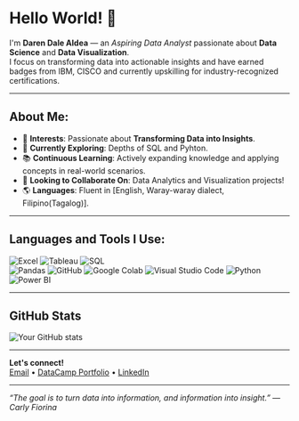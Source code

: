 # Hello World! 👋

I'm **Daren Dale Aldea** — an *Aspiring Data Analyst* passionate about **Data Science** and **Data Visualization**.  
I focus on transforming data into actionable insights and have earned badges from IBM, CISCO and currently upskilling for industry-recognized certifications.

---

## About Me:
- 🌟 **Interests**: Passionate about **Transforming Data into Insights**.
- 🔬 **Currently Exploring**: Depths of SQL and Pyhton.
- 📚 **Continuous Learning**: Actively expanding knowledge and applying concepts in real-world scenarios.
- 🤝 **Looking to Collaborate On**: Data Analytics and Visualization projects!
- 🌎 **Languages**: Fluent in [English, Waray-waray dialect, Filipino(Tagalog)].

---

##  Languages and Tools I Use:

![Excel](https://img.shields.io/badge/Excel-217346?style=for-the-badge&logo=microsoft-excel&logoColor=white)
![Tableau](https://img.shields.io/badge/Tableau-E97627?style=for-the-badge&logo=tableau&logoColor=white)
![SQL](https://img.shields.io/badge/SQL-4479A1?style=for-the-badge&logo=postgresql&logoColor=white)  
![Pandas](https://img.shields.io/badge/Pandas-150458?style=for-the-badge&logo=pandas&logoColor=white)
![GitHub](https://img.shields.io/badge/GitHub-181717?style=for-the-badge&logo=github&logoColor=white)
![Google Colab](https://img.shields.io/badge/GoogleColab-F9AB00?style=for-the-badge&logo=googlecolab&logoColor=white)
![Visual Studio Code](https://img.shields.io/badge/VS%20Code-007ACC?style=for-the-badge&logo=visualstudiocode&logoColor=white)
![Python](https://img.shields.io/badge/Python-3776AB?style=for-the-badge&logo=python&logoColor=white)
![Power BI](https://img.shields.io/badge/PowerBI-F2C811?style=for-the-badge&logo=powerbi&logoColor=black)

---

##  GitHub Stats
![Your GitHub stats](https://github-readme-stats.vercel.app/api?username=legendaren-arc&show_icons=true&theme=tokyonight)

---

 **Let's connect!**  
[Email](mailto:aldeadarendale@gmail.com) • [DataCamp Portfolio](https://www.datacamp.com/portfolio/aldeadarendale) • [LinkedIn](https://linkedin.com/in/daren-dale-aldea)

---

*“The goal is to turn data into information, and information into insight.” — Carly Fiorina*
